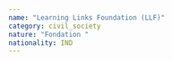 ```yaml
---
name: "Learning Links Foundation (LLF)"
category: civil_society
nature: "Fondation "
nationality: IND
---
```

    